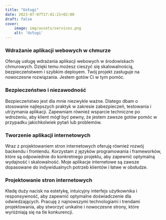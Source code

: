 ```yaml
---
title: "Usługi"
date: 2023-07-07T17:41:21+02:00
draft: false
cover:
    image: img/assets/services.png
    alt: 'Usługi'
---
```

### Wdrażanie aplikacji webowych w chmurze

Oferuję usługę wdrażania aplikacji webowych w środowiskach chmurowych. Dzięki temu możesz cieszyć się skalowalnością, bezpieczeństwem i szybkim deployem. Twój projekt zasługuje na nowoczesne rozwiązania. Jestem gotów Ci w tym pomóc.

### Bezpieczeństwo i niezawodność

Bezpieczeństwo jest dla mnie niezwykle ważne. Dlatego dbam o stosowanie najlepszych praktyk w zakresie zabezpieczeń, testowania i utrzymania aplikacji. Zapewniam również wsparcie techniczne po wdrożeniu, aby klient mógł być pewny, że jestem zawsze gotów pomóc w przypadku jakichkolwiek pytań lub problemów.


### Tworzenie aplikacji internetowych

Wraz z projektowaniem stron internetowych oferuję również rozwój backendu i frontendu. Korzystam z języków programowania i frameworków, które są odpowiednie do konkretnego projektu, aby zapewnić optymalną wydajność i skalowalność. Moje aplikacje internetowe są zawsze dopasowane do indywidualnych potrzeb klientów i łatwe w obsłudze.



### Projektowanie stron internetowych

Kładę duży nacisk na estetykę, intuicyjny interfejs użytkownika i responsywność, aby zapewnić optymalne doświadczenie dla odwiedzających. Pracuję z najnowszymi technologiami i trendami projektowania, aby stworzyć unikalne i nowoczesne strony, które wyróżniają się na tle konkurencji.